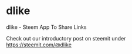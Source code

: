 # dlike

dlike - Steem App To Share Links

Check out our introductory post on steemit under https://steemit.com/@dlike
